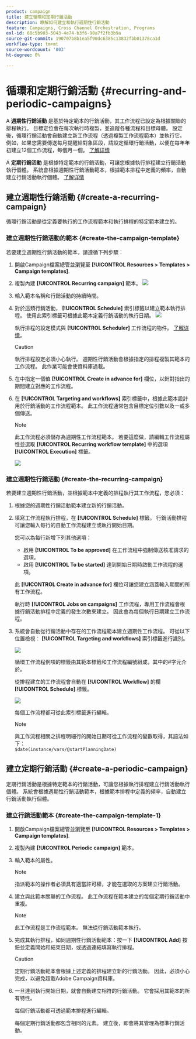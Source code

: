 ```yaml
---
product: campaign
title: 建立循環和定期行銷活動
description: 瞭解如何建立和執行週期性行銷活動
feature: Campaigns, Cross Channel Orchestration, Programs
exl-id: 68c5b903-5043-4e74-b3f6-90a7f2fb3b9a
source-git-commit: 190707b8b1ea5f90dc6385c13832fbb01378ca1d
workflow-type: tm+mt
source-wordcount: '803'
ht-degree: 0%

---
```


# 循環和定期行銷活動 {#recurring-and-periodic-campaigns}

A **週期性行銷活動** 是基於特定範本的行銷活動，其工作流程已設定為根據關聯的排程執行。 目標定位會在每次執行時複製，並追蹤各種流程和目標母體。  設定後，循環行銷活動會自動建立新工作流程（透過複製工作流程範本）並執行它。 例如，如果您需要傳送每月提醒給對象區段，請設定循環行銷活動，以便在每年年初建立12個工作流程，每個月一個。 [了解详情](#create-a-recurring-campaign)

A **定期行銷活動** 是根據特定範本的行銷活動，可讓您根據執行排程建立行銷活動執行個體。 系統會根據週期性行銷活動範本，根據範本排程中定義的頻率，自動建立行銷活動執行個體。 [了解详情](#create-a-periodic-campaign)

## 建立週期性行銷活動 {#create-a-recurring-campaign}

循環行銷活動是從定義要執行的工作流程範本和執行排程的特定範本建立的。

### 建立週期性行銷活動的範本 {#create-the-campaign-template}

若要建立週期性行銷活動的範本，請遵循下列步驟：

1. 開啟Campaign檔案總管並瀏覽至 **[!UICONTROL Resources > Templates > Campaign templates]**.
1. 複製內建 **[!UICONTROL Recurring campaign]** 範本。
   ![](assets/recurring-campaign-duplicate.png)
1. 輸入範本名稱和行銷活動的持續時間。
1. 對於這類行銷活動， **[!UICONTROL Schedule]** 索引標籤以建立範本執行排程。 使用此索引標籤可根據此範本定義行銷活動的執行日期。
   ![](assets/recurring-campaign-schedule.png)

   執行排程的設定模式與 **[!UICONTROL Scheduler]** 工作流程的物件。 [了解详情](../workflow/scheduler.md)。

   >[!CAUTION]
   >
   >執行排程設定必須小心執行。 週期性行銷活動會根據指定的排程複製其範本的工作流程。 此作業可能會使資料庫過載。

1. 在中指定一個值 **[!UICONTROL Create in advance for]** 欄位，以針對指出的期間建立對應的工作流程。
1. 在 **[!UICONTROL Targeting and workflows]** 索引標籤中，根據此範本設計用於行銷活動的工作流程範本。 此工作流程通常包含目標定位引數以及一或多個傳送。

   >[!NOTE]
   >
   >此工作流程必須儲存為週期性工作流程範本。 若要這麼做，請編輯工作流程屬性並選取 **[!UICONTROL Recurring workflow template]** 中的選項 **[!UICONTROL Execution]** 標籤。

   ![](assets/recurring-campaign-wf-properties.png)

### 建立週期性行銷活動 {#create-the-recurring-campaign}

若要建立週期性行銷活動，並根據範本中定義的排程執行其工作流程，您必須：

1. 根據您的週期性行銷活動範本建立新的行銷活動。
1. 填寫工作流程執行排程，在 **[!UICONTROL Schedule]** 標籤。 行銷活動排程可讓您輸入每行的自動工作流程建立或執行開始日期。

   您可以為每行新增下列其他選項：

   * 啟用 **[!UICONTROL To be approved]** 在工作流程中強制傳送核准請求的選項。
   * 啟用 **[!UICONTROL To be started]** 達到開始日期時啟動工作流程的選項。

   此 **[!UICONTROL Create in advance for]** 欄位可讓您建立涵蓋輸入期間的所有工作流程。

   執行時 **[!UICONTROL Jobs on campaigns]** 工作流程，專用工作流程會根據行銷活動排程中定義的發生次數來建立。 因此會為每個執行日期建立工作流程。

1. 系統會自動從行銷活動中存在的工作流程範本建立週期性工作流程。 可從以下位置檢視： **[!UICONTROL Targeting and workflows]** 索引標籤進行識別。

   ![](assets/recurring-wf-created.png)

   循環工作流程例項的標籤由其範本標籤和工作流程編號組成，其中的#字元介於。

   從排程建立的工作流程會自動在 **[!UICONTROL Workflow]** 的欄 **[!UICONTROL Schedule]** 標籤。

   ![](assets/recurring-wf-schedule-executed.png)

   每個工作流程都可從此索引標籤進行編輯。

   >[!NOTE]
   >
   >與工作流程相關之排程明細行的開始日期可從工作流程的變數取得，其語法如下：\
   >`$date(instance/vars/@startPlanningDate)`

## 建立定期行銷活動 {#create-a-periodic-campaign}

定期行銷活動是根據特定範本的行銷活動，可讓您根據執行排程建立行銷活動執行個體。 系統會根據週期性行銷活動範本，根據範本排程中定義的頻率，自動建立行銷活動執行個體。

### 建立行銷活動範本 {#create-the-campaign-template-1}

1. 開啟Campaign檔案總管並瀏覽至 **[!UICONTROL Resources > Templates > Campaign templates]**.
1. 複製內建 **[!UICONTROL Periodic campaign]** 範本。
1. 輸入範本的屬性。

   >[!NOTE]
   >
   >指派範本的操作者必須具有適當許可權，才能在選取的方案建立行銷活動。

1. 建立與此範本關聯的工作流程。 此工作流程在範本建立的每個定期行銷活動中重複。

   >[!NOTE]
   >
   >此工作流程是工作流程範本。 無法從行銷活動範本執行。

1. 完成其執行排程，如同週期性行銷活動範本：按一下 **[!UICONTROL Add]** 按鈕並定義開始和結束日期，或透過連結填寫執行排程。

   >[!CAUTION]
   >
   >定期行銷活動範本會根據上述定義的排程建立新的行銷活動。 因此，必須小心完成，以避免超載Adobe Campaign資料庫。

1. 一旦達到執行開始日期，就會自動建立相符的行銷活動。 它會採用其範本的所有特性。

   每個行銷活動都可透過範本排程進行編輯。

   每個定期行銷活動都包含相同的元素。 建立後，即會將其管理為標準行銷活動。
